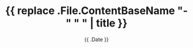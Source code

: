 ---
title: '{{ replace .File.ContentBaseName "-" " " | title }}'
date: '{{ .Date }}'
description: "The last theme you'll ever need. Maybe."
# Remember to chnage the Description field.....
featured_image: 'images/gohugo-default-sample-hero-image.jpg'
draft: true
---